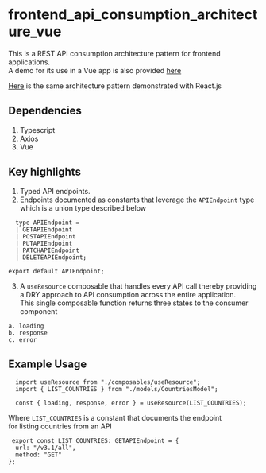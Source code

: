 # frontend_api_consumption_architecture_vue

This is a REST API consumption architecture pattern for frontend applications. <br>
A demo for its use in a Vue app is also provided <a href="https://codesandbox.io/p/github/timothyokooboh/frontend_rest_api_consumption_architecture_vue/draft/beautiful-wing?file=%2FREADME.md" target="_blank">here</a>

<a href="https://github.com/timothyokooboh/frontend_rest_api_consumption_architecture_react">Here</a> is the same architecture pattern demonstrated with React.js

## Dependencies
1. Typescript
2. Axios
3. Vue

## Key highlights
1. Typed API endpoints.
2. Endpoints documented as constants that leverage the `APIEndpoint` type <br>
which is a union type described below <br>
```
  type APIEndpoint =
  | GETAPIEndpoint
  | POSTAPIEndpoint
  | PUTAPIEndpoint
  | PATCHAPIEndpoint
  | DELETEAPIEndpoint;

export default APIEndpoint;
```
3. A `useResource` composable that handles every API call thereby providing <br> a DRY approach to API consumption
across the entire application. <br>
This single composable function returns three states to the consumer component <br>
```
a. loading
b. response
c. error
```

## Example Usage
```
  import useResource from "./composables/useResource";
  import { LIST_COUNTRIES } from "./models/CountriesModel";

  const { loading, response, error } = useResource(LIST_COUNTRIES);
```
Where `LIST_COUNTRIES` is a constant that documents the endpoint <br>
for listing countries from an API
```
 export const LIST_COUNTRIES: GETAPIEndpoint = {
  url: "/v3.1/all",
  method: "GET"
};
```
